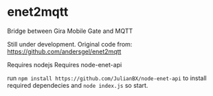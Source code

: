 # enet2mqtt
Bridge between  Gira Mobile Gate and MQTT 

Still under development. Original code from: https://github.com/andersgel/enet2mqtt

Requires nodejs
Requires node-enet-api

run `npm install https://github.com/JulianBX/node-enet-api` to install required dependecies and `node index.js` so start.
